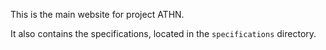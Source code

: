 This is the main website for project ATHN.

It also contains the specifications, located in the `specifications` directory.
